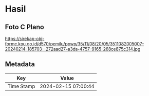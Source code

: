 # Hasil

## Foto C Plano

https://sirekap-obj-formc.kpu.go.id/d570/pemilu/ppwp/35/11/08/20/05/3511082005007-20240214-185703--272aad27-a3da-4757-9165-268ce875c314.jpg


## Metadata

| Key        | Value               |
| ---------- | ------------------- |
| Time Stamp | 2024-02-15 07:00:44 |



